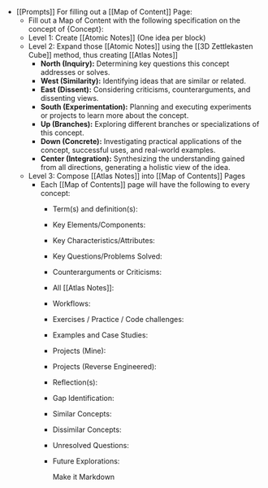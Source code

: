 - [[Prompts]] For filling out a [[Map of Content]] Page:
	- Fill out a Map of Content with the following specification on the concept of {Concept}:
	- Level 1: Create [[Atomic Notes]] (One idea per block)
	- Level 2: Expand those [[Atomic Notes]] using the [[3D Zettlekasten Cube]] method, thus creating [[Atlas Notes]]
		- **North (Inquiry):** Determining key questions this concept addresses or solves.
		- **West (Similarity):** Identifying ideas that are similar or related.
		- **East (Dissent):** Considering criticisms, counterarguments, and dissenting views.
		- **South (Experimentation):** Planning and executing experiments or projects to learn more about the concept.
		- **Up (Branches):** Exploring different branches or specializations of this concept.
		- **Down (Concrete):** Investigating practical applications of the concept, successful uses, and real-world examples.
		- **Center (Integration):** Synthesizing the understanding gained from all directions, generating a holistic view of the idea.
	- Level 3: Compose [[Atlas Notes]] into [[Map of Contents]] Pages
		- Each [[Map of Contents]] page will have the following to every concept:
			- Term(s) and definition(s):
			- Key Elements/Components:
			- Key Characteristics/Attributes:
			- Key Questions/Problems Solved:
			- Counterarguments or Criticisms:
			- All [[Atlas Notes]]:
			- Workflows:
			- Exercises / Practice / Code challenges:
			- Examples and Case Studies:
			- Projects (Mine):
			- Projects (Reverse Engineered):
			- Reflection(s):
			- Gap Identification:
			- Similar Concepts:
			- Dissimilar Concepts:
			- Unresolved Questions:
			- Future Explorations:
			  
			  Make it Markdown